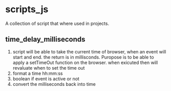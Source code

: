 # scripts_js

A collection of script that where used in projects.

## time_delay_milliseconds

1. script will be able to take the current time of browser, when an event will start and end. the return is in millisconds. Puropose is to be able to apply a setTimeOut function on the browser. when exicuted then will revaluate when to set the time out
1. format a time hh:mm:ss
1. boolean if event is active or not
1. convert the milliseconds back into time
